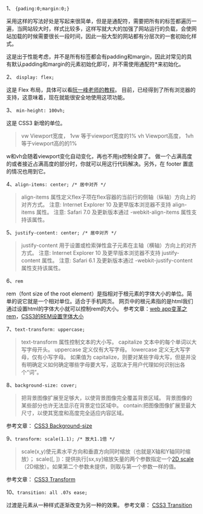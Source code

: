 1、  <code>{pading:0;margin:0;}</code>

  采用这样的写法好处是写起来很简单，但是是通配符，需要把所有的标签都遍历一遍，当网站较大时，样式比较多，这样写就大大的加强了网站运行的负载，会使网站加载的时候需要很长一段时间，因此一般大型的网站都有分层次的一套初始化样式。

  这是出于性能考虑，并不是所有标签都会有padding和margin，因此对常见的具有默认padding和margin的元素初始化即可，并不需使用通配符*来初始化。

2、  <code>display: flex;</code>

这是 Flex 布局，具体可以看[阮一峰老师的教程]( http://www.ruanyifeng.com/blog/2015/07/flex-grammar.html)。
目前，已经得到了所有浏览器的支持，这意味着，现在就能很安全地使用这项功能。

3、 ```min-height: 100vh;```

这是 CSS3 新增的单位。
>vw Viewport宽度， 1vw 等于viewport宽度的1%
vh Viewport高度， 1vh 等于viewport高的的1%

w和vh会随着viewport变化自动变化，再也不用js控制全屏了。
做一个占满高度的或者接近占满高度的部分时，你就可以用这行代码解决。另外，在 footer 置底的情况也用到它。

4、```align-items: center; /* 居中对齐 */```

>align-items 属性定义flex子项在flex容器的当前行的侧轴（纵轴）方向上的对齐方式。
注意: Internet Explorer 10 及更早版本浏览器不支持 align-items 属性。
注意: Safari 7.0 及更新版本通过 -webkit-align-items 属性支持该属性。

5、```justify-content: center; /* 居中对齐 */```

>justify-content 用于设置或检索弹性盒子元素在主轴（横轴）方向上的对齐方式。
注意: Internet Explorer 10 及更早版本浏览器不支持 justify-content 属性。
注意: Safari 6.1 及更新版本通过 -webkit-justify-content 属性支持该属性。

6、```rem```

rem（font size of the root element）是指相对于根元素的字体大小的单位。简单的说它就是一个相对单位。适合于手机网页。
网页中的根元素指的是html我们通过设置html的字体大小就可以控制rem的大小。
参考文章：[web app变革之rem](http://isux.tencent.com/web-app-rem.html)，[CSS3的REM设置字体大小](http://www.w3cplus.com/css3/define-font-size-with-css3-rem)

7、```text-transform: uppercase;```

>text-transform 属性控制文本的大小写。
capitalize	        文本中的每个单词以大写字母开头。
uppercase	定义仅有大写字母。
lowercase	定义无大写字母，仅有小写字母。
如果值为 capitalize，则要对某些字母大写，但是并没有明确定义如何确定哪些字母要大写，这取决于用户代理如何识别出各个“词”。

8、```background-size: cover;```
>把背景图像扩展至足够大，以使背景图像完全覆盖背景区域。
背景图像的某些部分也许无法显示在背景定位区域中。
contain:把图像图像扩展至最大尺寸，以使其宽度和高度完全适应内容区域。

参考文章： [CSS3 Background-size](http://www.w3cplus.com/content/css3-background-size)

9、```transform: scale(1.1); /* 放大1.1倍 */```

>scale(x,y)使元素水平方向和垂直方向同时缩放（也就是X轴和Y轴同时缩放）；
scale(<number>[, <number>])：提供执行[sx,sy]缩放矢量的两个参数指定一个[2D scale](http://www.w3.org/TR/SVG/coords.html#ScalingDefined)（2D缩放）。如果第二个参数未提供，则取与第一个参数一样的值。

参考文章： [CSS3 Transform](http://www.w3cplus.com/content/css3-transform)

10、```transition: all .07s ease;```

过渡是元素从一种样式逐渐改变为另一种的效果。
参考文章： [CSS3 Transition](http://www.w3cplus.com/content/css3-transition)